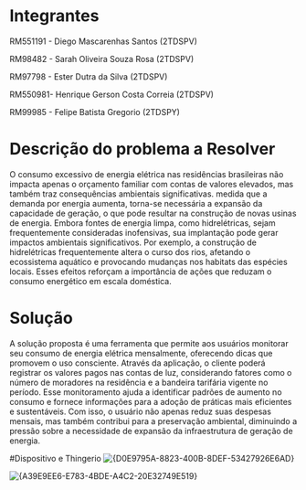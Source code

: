 # Integrantes

RM551191 - Diego Mascarenhas Santos (2TDSPV)

RM98482 - Sarah Oliveira Souza Rosa (2TDSPV)

RM97798 - Ester Dutra da Silva (2TDSPV)

RM550981- Henrique Gerson Costa Correia (2TDSPV)

RM99985 - Felipe Batista Gregorio (2TDSPY)

# Descrição do problema a Resolver

O consumo excessivo de energia elétrica nas residências brasileiras não impacta apenas o orçamento
familiar com contas de valores elevados, mas também traz consequências ambientais significativas.
medida que a demanda por energia aumenta, torna-se necessária a expansão da capacidade de
geração, o que pode resultar na construção de novas usinas de energia. Embora fontes de energia
limpa, como hidrelétricas, sejam frequentemente consideradas inofensivas, sua implantação pode
gerar impactos ambientais significativos. Por exemplo, a construção de hidrelétricas frequentemente
altera o curso dos rios, afetando o ecossistema aquático e provocando mudanças nos habitats das
espécies locais. Esses efeitos reforçam a importância de ações que reduzam o consumo energético
em escala doméstica.

# Solução

A solução proposta é uma ferramenta que permite aos usuários monitorar seu consumo de energia
elétrica mensalmente, oferecendo dicas que promovem o uso consciente. Através da aplicação, o
cliente poderá registrar os valores pagos nas contas de luz, considerando fatores como o número de
moradores na residência e a bandeira tarifária vigente no período. Esse monitoramento ajuda a
identificar padrões de aumento no consumo e fornece informações para a adoção de práticas mais
eficientes e sustentáveis. Com isso, o usuário não apenas reduz suas despesas mensais, mas também
contribui para a preservação ambiental, diminuindo a pressão sobre a necessidade de expansão da
infraestrutura de geração de energia.


#Dispositivo e Thingerio
![{D0E9795A-8823-400B-8DEF-53427926E6AD}](https://github.com/user-attachments/assets/8e74afbd-c825-4373-99aa-208fe438e626)

![{A39E9EE6-E783-4BDE-A4C2-20E32749E519}](https://github.com/user-attachments/assets/d04e386d-2e0c-4492-b1ea-cca684884773)


